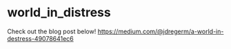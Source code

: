 # world_in_distress
Check out the blog post below! 
https://medium.com/@jdregerm/a-world-in-destress-49078641ec6
